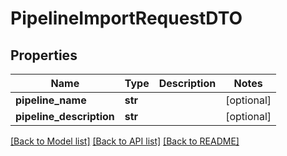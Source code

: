 # PipelineImportRequestDTO

## Properties
Name | Type | Description | Notes
------------ | ------------- | ------------- | -------------
**pipeline_name** | **str** |  | [optional] 
**pipeline_description** | **str** |  | [optional] 

[[Back to Model list]](../README.md#documentation-for-models) [[Back to API list]](../README.md#documentation-for-api-endpoints) [[Back to README]](../README.md)

